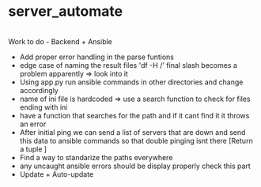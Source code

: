 # server_automate

<br />Work to do - Backend + Ansible
- Add proper error handling in the parse funtions
- edge case of naming the result files 'df -H /' final slash becomes a problem apparently => look into it
- Using app.py run ansible commands in other directories and change accordingly
- name of ini file is hardcoded => use a search function to check for files ending with ini
- have a function that searches for the path and if it cant find it it throws an error
- After initial ping we can send a list of servers that are down and send this data to ansible commands so that double pinging isnt there [Return a tuple ]
- Find a way to standarize the paths everywhere
- any uncaught ansible errors should be display properly check this part
- Update + Auto-update